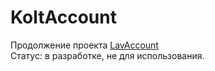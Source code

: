 # KoltAccount

Продолжение проекта [LavAccount](https://github.com/ottomayerpy/LavAccount)  
Статус: в разработке, не для использования.
